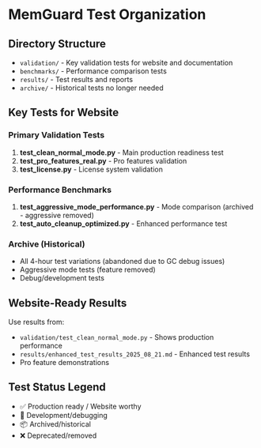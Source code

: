 # MemGuard Test Organization

## Directory Structure

- `validation/` - Key validation tests for website and documentation
- `benchmarks/` - Performance comparison tests  
- `results/` - Test results and reports
- `archive/` - Historical tests no longer needed

## Key Tests for Website

### Primary Validation Tests
1. **test_clean_normal_mode.py** - Main production readiness test
2. **test_pro_features_real.py** - Pro features validation
3. **test_license.py** - License system validation

### Performance Benchmarks  
1. **test_aggressive_mode_performance.py** - Mode comparison (archived - aggressive removed)
2. **test_auto_cleanup_optimized.py** - Enhanced performance test

### Archive (Historical)
- All 4-hour test variations (abandoned due to GC debug issues)
- Aggressive mode tests (feature removed)
- Debug/development tests

## Website-Ready Results

Use results from:
- `validation/test_clean_normal_mode.py` - Shows production performance
- `results/enhanced_test_results_2025_08_21.md` - Enhanced test results
- Pro feature demonstrations

## Test Status Legend
- ✅ Production ready / Website worthy
- 🔧 Development/debugging  
- 📦 Archived/historical
- ❌ Deprecated/removed